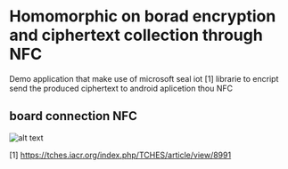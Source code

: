 # Homomorphic on borad encryption and ciphertext collection through NFC
Demo application that make use of  microsoft seal iot [1]  librarie to encript  send the produced ciphertext to android aplicetion thou NFC 


## board connection NFC 
![alt text](https://github.com/Geordat/seal_stm32/blob/main/nfc_seal/e.png?raw=true)

[1] https://tches.iacr.org/index.php/TCHES/article/view/8991
